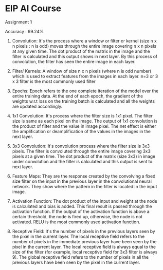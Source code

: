 # EIP AI Course

Assignment 1

Accuracy : 99.24%

1. Convolution: It's the process where a window or filter or kernel (size n x n pixels : n is odd) moves through the entire image covering n x n pixels at any given time. The dot product of the matrix in the image and the filter is calculated and this output shows in next layer. By this process of convolution, the filter has seen the entire image in each layer.

2. Filter/ Kernels: A window of size n x n pixels (where n is odd number) which is used to extract features from the images in each layer. n=3 or 3 x 3 filter is the most commonly used filter 

3. Epochs: Epoch refers to the one complete iteration of the model over the entire training data. At the end of each epoch, the gradient of the weights w.r.t loss on the training batch is calculated and all the weights are updated accordingly.  

4. 1x1 Convolution: It's process where the filter size is 1x1 pixel. The filter size is same as each pixel on the image. The output of 1x1 convolution is the product of filter and the value in image pixel. The net effect is either the amplification or deamplification of the values in the images in the next layer.

5. 3x3 Convolution: It's convolution process where the filter size is 3x3 pixels. The filter is convoluted through the entire image covering 3x3 pixels at a given time. The dot product of the matrix (size 3x3) in image under convolution and the filter is calculated and this output is sent to next layer.

6. Feature Maps: They are the response created by the convolving a fixed size filter on the input in the previous layer in the convolutional neural network. They show where the pattern in the filter is located in the input image.

7. Activation Function: The dot product of the input and weight at the node is calculated and bias is added. This final result is passed through the activation function. If the output of the activation function is above a certain threshold, the node is fired up, otherwise, the node is not activated. RELU is the most commonly used activation function.

8. Receptive Field: It's the number of pixels in the previous layers seen by the pixel in the current layer. The local receptive field refers to the number of pixels in the immediate previous layer have been seen by the pixel in the current layer. The local receptive field is always equal to the size of the filter (for example, local receptive field for 3x3 filter is always 9). The global receptive field refers to the number of pixels in all the previous layers have been seen by the pixel in the current layer. 

